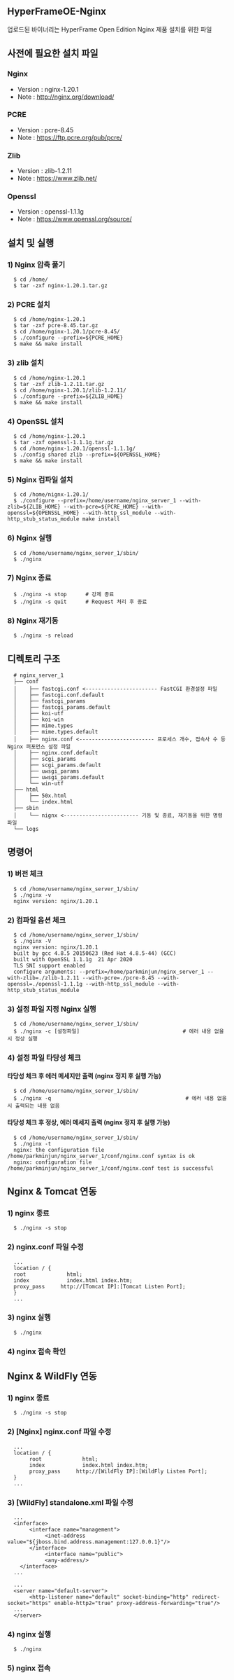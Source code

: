 ## HyperFrameOE-Nginx
업로드된 바이너리는 HyperFrame Open Edition Nginx 제품 설치를 위한 파일  

## 사전에 필요한 설치 파일

### Nginx
* Version : nginx-1.20.1  
* Note : http://nginx.org/download/
   
### PCRE
* Version : pcre-8.45
* Note : https://ftp.pcre.org/pub/pcre/

### Zlib
* Version : zlib-1.2.11
* Note : https://www.zlib.net/

### Openssl
* Version : openssl-1.1.1g
* Note : https://www.openssl.org/source/

## 설치 및 실행

### 1) Nginx 압축 풀기

      $ cd /home/
      $ tar -zxf nginx-1.20.1.tar.gz
      

### 2) PCRE 설치

      $ cd /home/nginx-1.20.1
      $ tar -zxf pcre-8.45.tar.gz
      $ cd /home/nginx-1.20.1/pcre-8.45/
      $ ./configure --prefix=${PCRE_HOME}
      $ make && make install
      

### 3) zlib 설치

      $ cd /home/nginx-1.20.1
      $ tar -zxf zlib-1.2.11.tar.gz
      $ cd /home/nginx-1.20.1/zlib-1.2.11/
      $ ./configure --prefix=${ZLIB_HOME}
      $ make && make install
      

### 4) OpenSSL 설치

      $ cd /home/nginx-1.20.1
      $ tar -zxf openssl-1.1.1g.tar.gz
      $ cd /home/nginx-1.20.1/openssl-1.1.1g/
      $ ./config shared zlib --prefix=${OPENSSL_HOME}
      $ make && make install
      

### 5) Nginx 컴파일 설치

      $ cd /home/nignx-1.20.1/
      $ ./configure --prefix=/home/username/nginx_server_1 --with-zlib=${ZLIB_HOME} --with-pcre=${PCRE_HOME} --with-openssl=${OPENSSL_HOME} --with-http_ssl_module --with-http_stub_status_module make install


### 6) Nginx 실행

      $ cd /home/username/nginx_server_1/sbin/
      $ ./nginx
      

### 7) Nginx 종료

      $ ./nginx -s stop      # 강제 종료
      $ ./nginx -s quit      # Request 처리 후 종료
        

### 8) Nginx 재기동

      $ ./nginx -s reload
      
      
## 디렉토리 구조

      # nginx_server_1
      ├── conf
      │    ├── fastcgi.conf <----------------------- FastCGI 환경설정 파일
      │    ├── fastcgi.conf.default
      │    ├── fastcgi_params
      │    ├── fastcgi_params.default
      │    ├── koi-utf
      │    ├── koi-win
      │    ├── mime.types
      │    ├── mime.types.default
      │    ├── nginx.conf <------------------------ 프로세스 개수, 접속사 수 등 Nginx 퍼포먼스 설정 파일
      │    ├── nginx.conf.default
      │    ├── scgi_params
      │    ├── scgi_params.default
      │    ├── uwsgi_params
      │    ├── uwsgi_params.default
      │    └── win-utf
      ├── html
      │    ├── 50x.html
      │    └── index.html
      ├── sbin
      │    └── nignx <------------------------ 기동 및 종료, 재기동을 위한 명령 파일
      └── logs
## 명령어

### 1) 버전 체크

      $ cd /home/username/nginx_server_1/sbin/
      $ ./nginx -v
      nginx version: nginx/1.20.1
    
### 2) 컴파일 옵션 체크

      $ cd /home/username/nginx_server_1/sbin/
      $ ./nginx -V
      nginx version: nginx/1.20.1
      built by gcc 4.8.5 20150623 (Red Hat 4.8.5-44) (GCC)
      built with OpenSSL 1.1.1g  21 Apr 2020
      TLS SNI support enabled
      configure arguments: --prefix=/home/parkminjun/nginx_server_1 --with-zlib=./zlib-1.2.11 --with-pcre=./pcre-8.45 --with-openssl=./openssl-1.1.1g --with-http_ssl_module --with-http_stub_status_module

### 3) 설정 파일 지정 Nginx 실행

      $ cd /home/username/nginx_server_1/sbin/
      $ ./nginx -c [설정파일]                                 # 에러 내용 없을 시 정상 실행
   
   
### 4) 설정 파일 타당성 체크

#### 타당성 체크 후 에러 메세지만 출력 (nginx 정지 후 실행 가능)
      $ cd /home/username/nginx_server_1/sbin/
      $ ./nginx -q                                           # 에러 내용 없을 시 출력되는 내용 없음

#### 타당성 체크 후 정상, 에러 메세지 출력 (nginx 정지 후 실행 가능)
      $ cd /home/username/nginx_server_1/sbin/
      $ ./nginx -t
      nginx: the configuration file /home/parkminjun/nginx_server_1/conf/nginx.conf syntax is ok
      nginx: configuration file /home/parkminjun/nginx_server_1/conf/nginx.conf test is successful
         
## Nginx & Tomcat 연동

### 1) nginx 종료
      $ ./nginx -s stop

### 2) nginx.conf 파일 수정

      ...
      location / {
      root             html;
      index            index.html index.htm;
      proxy_pass     http://[Tomcat IP]:[Tomcat Listen Port];
      }
      ...
      
### 3) nginx 실행
      $ ./nginx

### 4) nginx 접속 확인

## Nginx & WildFly 연동

### 1) nginx 종료
      $ ./nginx -s stop

### 2) [Nginx] nginx.conf 파일 수정
      ...
      location / {
           root             html;
           index            index.html index.htm;
           proxy_pass     http://[WildFly IP]:[WildFly Listen Port];
      }
      ...

### 3) [WildFly] standalone.xml 파일 수정
      ...
      <inferface>
           <interface name="management">
                <inet-address value="${jboss.bind.address.management:127.0.0.1}"/>
           </interface>
                <interface name="public">
                <any-address/>
        </interface>
      ...

      ...
      <server name="default-server">
           <http-listener name="default" socket-binding="http" redirect-socket="https" enable-http2="true" proxy-address-forwarding="true"/>
      ...
      </server>
 
### 4) nginx 실행

      $ ./nginx

### 5) nginx 접속
